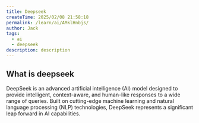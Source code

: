 ```yaml
---
title: Deepseek
createTime: 2025/02/08 21:58:18
permalink: /learn/ai/AMklHnbjs/
author: Jack
tags:
  - ai  
  - deepseek
description: description
---
```


## What is deepseek

DeepSeek is an advanced artificial intelligence (AI) model designed to provide intelligent, context-aware, and human-like responses to a wide range of queries. Built on cutting-edge machine learning and natural language processing (NLP) technologies, DeepSeek represents a significant leap forward in AI capabilities.





